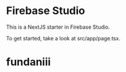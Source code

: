 # Firebase Studio

This is a NextJS starter in Firebase Studio.

To get started, take a look at src/app/page.tsx.
# fundaniii
